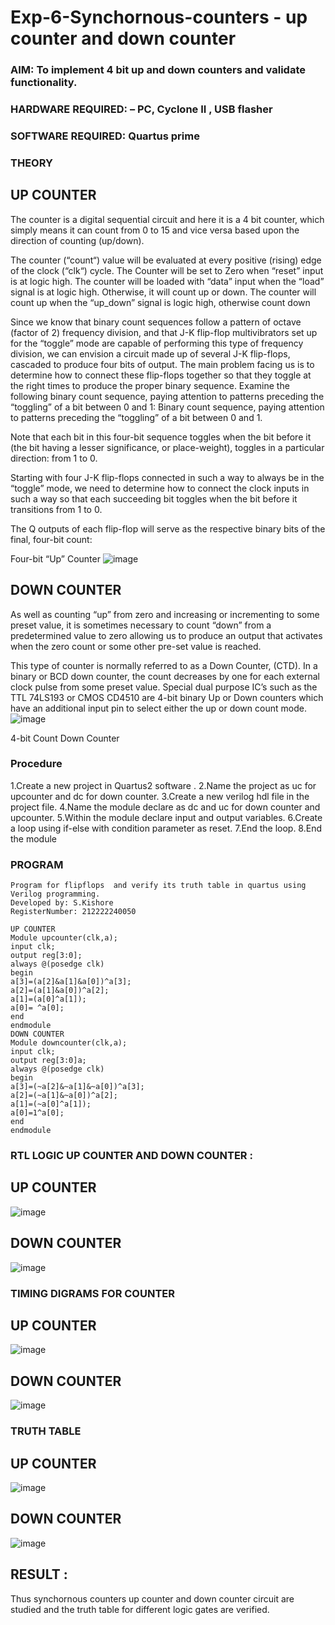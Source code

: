 # Exp-6-Synchornous-counters - up counter and down counter 
### AIM: To implement 4 bit up and down counters and validate  functionality.
### HARDWARE REQUIRED:  – PC, Cyclone II , USB flasher
### SOFTWARE REQUIRED:   Quartus prime
### THEORY 

## UP COUNTER 
The counter is a digital sequential circuit and here it is a 4 bit counter, which simply means it can count from 0 to 15 and vice versa based upon the direction of counting (up/down). 

The counter (“count“) value will be evaluated at every positive (rising) edge of the clock (“clk“) cycle.
The Counter will be set to Zero when “reset” input is at logic high.
The counter will be loaded with “data” input when the “load” signal is at logic high. Otherwise, it will count up or down.
The counter will count up when the “up_down” signal is logic high, otherwise count down

Since we know that binary count sequences follow a pattern of octave (factor of 2) frequency division, and that J-K flip-flop multivibrators set up for the “toggle” mode are capable of performing this type of frequency division, we can envision a circuit made up of several J-K flip-flops, cascaded to produce four bits of output.
The main problem facing us is to determine how to connect these flip-flops together so that they toggle at the right times to produce the proper binary sequence.
Examine the following binary count sequence, paying attention to patterns preceding the “toggling” of a bit between 0 and 1:
Binary count sequence, paying attention to patterns preceding the “toggling” of a bit between 0 and 1.

Note that each bit in this four-bit sequence toggles when the bit before it (the bit having a lesser significance, or place-weight), toggles in a particular direction: from 1 to 0.



 
 

Starting with four J-K flip-flops connected in such a way to always be in the “toggle” mode, we need to determine how to connect the clock inputs in such a way so that each succeeding bit toggles when the bit before it transitions from 1 to 0.

The Q outputs of each flip-flop will serve as the respective binary bits of the final, four-bit count:

 
 

Four-bit “Up” Counter
![image](https://user-images.githubusercontent.com/36288975/169644758-b2f4339d-9532-40c5-af40-8f4f8c942e2c.png)



## DOWN COUNTER 

As well as counting “up” from zero and increasing or incrementing to some preset value, it is sometimes necessary to count “down” from a predetermined value to zero allowing us to produce an output that activates when the zero count or some other pre-set value is reached.

This type of counter is normally referred to as a Down Counter, (CTD). In a binary or BCD down counter, the count decreases by one for each external clock pulse from some preset value. Special dual purpose IC’s such as the TTL 74LS193 or CMOS CD4510 are 4-bit binary Up or Down counters which have an additional input pin to select either the up or down count mode.
![image](https://user-images.githubusercontent.com/36288975/169644844-1a14e123-7228-4ed8-81a9-eb937dff4ac8.png)


4-bit Count Down Counter
### Procedure
1.Create a new project in Quartus2 software .
2.Name the project as uc for upcounter and dc for down counter.
3.Create a new verilog hdl file in the project file.
4.Name the module declare as dc and uc for down counter and upcounter.
5.Within the module declare input and output variables.
6.Create a loop using if-else with condition parameter as reset.
7.End the loop.
8.End the module



### PROGRAM 
```
Program for flipflops  and verify its truth table in quartus using Verilog programming.
Developed by: S.Kishore
RegisterNumber: 212222240050

UP COUNTER
Module upcounter(clk,a);
input clk;
output reg[3:0];
always @(posedge clk)
begin
a[3]=(a[2]&a[1]&a[0])^a[3];
a[2]=(a[1]&a[0])^a[2];
a[1]=(a[0]^a[1]);
a[0]= ^a[0];
end
endmodule
DOWN COUNTER
Module downcounter(clk,a);
input clk;
output reg[3:0]a;
always @(posedge clk)
begin
a[3]=(~a[2]&~a[1]&~a[0])^a[3];
a[2]=(~a[1]&~a[0])^a[2];
a[1]=(~a[0]^a[1]);
a[0]=1^a[0];
end
endmodule
```

### RTL LOGIC UP COUNTER AND DOWN COUNTER  :


## UP COUNTER 

![image](https://github.com/Kishore2o/Exp-7-Synchornous-counters-/assets/118679883/f154a6df-d98e-413c-ba47-c749c3bcc3c3)

## DOWN COUNTER

![image](https://github.com/Kishore2o/Exp-7-Synchornous-counters-/assets/118679883/bd801903-6a84-4722-b46d-acaf5cedab9b)

### TIMING DIGRAMS FOR COUNTER  


## UP COUNTER

![image](https://github.com/Kishore2o/Exp-7-Synchornous-counters-/assets/118679883/051c4f82-a985-4218-8592-8735cbcbe1e6)

## DOWN COUNTER

![image](https://github.com/Kishore2o/Exp-7-Synchornous-counters-/assets/118679883/dbcaa57a-4063-4c24-8f0c-7683988c5832)


### TRUTH TABLE 

## UP COUNTER

![image](https://github.com/Kishore2o/Exp-7-Synchornous-counters-/assets/118679883/f90a99a4-60f0-424c-a280-1e200b2db618)

## DOWN COUNTER

![image](https://github.com/Kishore2o/Exp-7-Synchornous-counters-/assets/118679883/caf69825-802b-422e-b0f4-d80964c57d7a)

## RESULT :

Thus synchornous counters up counter and down counter circuit are studied and the truth table for different logic gates are verified.

